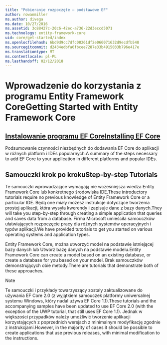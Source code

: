 ```yaml
---
title: "Pobieranie rozpoczęte — podstawowe EF"
author: rowanmiller
ms.author: divega
ms.date: 10/27/2016
ms.assetid: 3c88427c-20c6-42ec-a736-22d3eccd5071
ms.technology: entity-framework-core
uid: core/get-started/index
ms.openlocfilehash: 6bd9d9cc7dfc08261df2e066071632d9ecdfb548
ms.sourcegitcommit: d2434edbfa6fbcee7287e33b4915033b796e417e
ms.translationtype: MT
ms.contentlocale: pl-PL
ms.lasthandoff: 02/12/2018
---
```

# <a name="getting-started-with-entity-framework-core"></a><span data-ttu-id="dc5f3-102">Wprowadzenie do korzystania z programu Entity Framework Core</span><span class="sxs-lookup"><span data-stu-id="dc5f3-102">Getting Started with Entity Framework Core</span></span>

## <a name="installing-ef-coreinstallindexmd"></a>[<span data-ttu-id="dc5f3-103">Instalowanie programu EF Core</span><span class="sxs-lookup"><span data-stu-id="dc5f3-103">Installing EF Core</span></span>](install/index.md)

<span data-ttu-id="dc5f3-104">Podsumowanie czynności niezbędnych do dodawania EF Core do aplikacji w różnych platform i IDEs popularnych.</span><span class="sxs-lookup"><span data-stu-id="dc5f3-104">A summary of the steps necessary to add EF Core to your application in different platforms and popular IDEs.</span></span>

## <a name="step-by-step-tutorials"></a><span data-ttu-id="dc5f3-105">Samouczki krok po kroku</span><span class="sxs-lookup"><span data-stu-id="dc5f3-105">Step-by-step Tutorials</span></span>

<span data-ttu-id="dc5f3-106">Te samouczki wprowadzające wymagają nie wcześniejsza wiedza Entity Framework Core lub konkretnego środowiska IDE.</span><span class="sxs-lookup"><span data-stu-id="dc5f3-106">These introductory tutorials require no previous knowledge of Entity Framework Core or a particular IDE.</span></span> <span data-ttu-id="dc5f3-107">Będą one miały możesz instrukcje dotyczące tworzenia prostej aplikacji, która wysyła kwerendy i zapisuje dane z bazy danych.</span><span class="sxs-lookup"><span data-stu-id="dc5f3-107">They will take you step-by-step through creating a simple application that queries and saves data from a database.</span></span> <span data-ttu-id="dc5f3-108">Firma Microsoft umieściła samouczków ułatwiających rozpoczęcie pracy dla różnych systemów operacyjnych i typów aplikacji.</span><span class="sxs-lookup"><span data-stu-id="dc5f3-108">We have provided tutorials to get you started on various operating systems and application types.</span></span>

<span data-ttu-id="dc5f3-109">Entity Framework Core, można utworzyć model na podstawie istniejącej bazy danych lub Utwórz bazę danych na podstawie modelu.</span><span class="sxs-lookup"><span data-stu-id="dc5f3-109">Entity Framework Core can create a model based on an existing database, or create a database for you based on your model.</span></span> <span data-ttu-id="dc5f3-110">Brak samouczków demonstrujących obie metody.</span><span class="sxs-lookup"><span data-stu-id="dc5f3-110">There are tutorials that demonstrate both of these approaches.</span></span>

> [!NOTE]  
> <span data-ttu-id="dc5f3-111">Te samouczki i przykłady towarzyszący zostały zaktualizowane do używania EF Core 2.0 (z wyjątkiem samouczek platformy uniwersalnej systemu Windows, który nadal używa EF Core 1.1).</span><span class="sxs-lookup"><span data-stu-id="dc5f3-111">These tutorials and the accompanying samples have been updated to use EF Core 2.0 (with the exception of the UWP tutorial, that still uses EF Core 1.1).</span></span> <span data-ttu-id="dc5f3-112">Jednak w większości przypadków należy umożliwić tworzenie aplikacji korzystających z poprzednich wersjach z minimalnym modyfikację zgodnie z instrukcjami.</span><span class="sxs-lookup"><span data-stu-id="dc5f3-112">However, in the majority of cases it should be possible to create applications that use previous releases, with minimal modification to the instructions.</span></span> 
